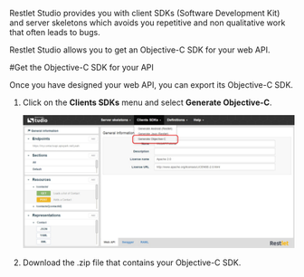 Restlet Studio provides you with client SDKs (Software Development Kit) and server skeletons which avoids you repetitive and non qualitative work that often leads to bugs.  

Restlet Studio allows you to get an Objective-C SDK for your web API.

#Get the Objective-C SDK for your API 

Once you have designed your web API, you can export its Objective-C SDK.

1. Click on the **Clients SDKs** menu and select **Generate Objective-C**.

	![Objective-C](images/03.jpg "Objective-C")

2. Download the .zip file that contains your Objective-C SDK.